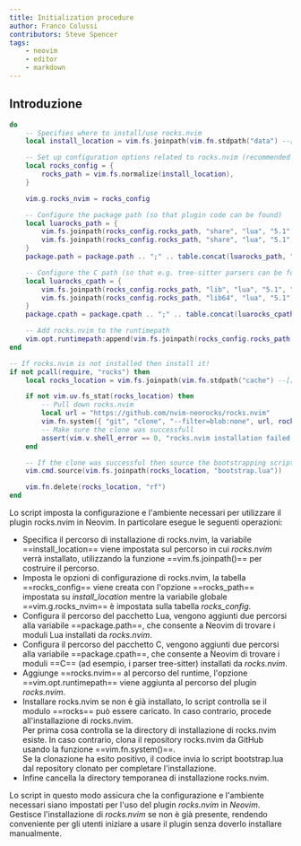 ```yaml
---
title: Initialization procedure
author: Franco Colussi
contributors: Steve Spencer
tags:
    - neovim
    - editor
    - markdown
---
```

<!--vale off-->
## Introduzione

```lua
do
    -- Specifies where to install/use rocks.nvim
    local install_location = vim.fs.joinpath(vim.fn.stdpath("data") --[[@as string]], "rocks")

    -- Set up configuration options related to rocks.nvim (recommended to leave as default)
    local rocks_config = {
        rocks_path = vim.fs.normalize(install_location),
    }

    vim.g.rocks_nvim = rocks_config

    -- Configure the package path (so that plugin code can be found)
    local luarocks_path = {
        vim.fs.joinpath(rocks_config.rocks_path, "share", "lua", "5.1", "?.lua"),
        vim.fs.joinpath(rocks_config.rocks_path, "share", "lua", "5.1", "?", "init.lua"),
    }
    package.path = package.path .. ";" .. table.concat(luarocks_path, ";")

    -- Configure the C path (so that e.g. tree-sitter parsers can be found)
    local luarocks_cpath = {
        vim.fs.joinpath(rocks_config.rocks_path, "lib", "lua", "5.1", "?.so"),
        vim.fs.joinpath(rocks_config.rocks_path, "lib64", "lua", "5.1", "?.so"),
    }
    package.cpath = package.cpath .. ";" .. table.concat(luarocks_cpath, ";")

    -- Add rocks.nvim to the runtimepath
    vim.opt.runtimepath:append(vim.fs.joinpath(rocks_config.rocks_path, "lib", "luarocks", "rocks-5.1", "rocks.nvim", "*"))
end

-- If rocks.nvim is not installed then install it!
if not pcall(require, "rocks") then
    local rocks_location = vim.fs.joinpath(vim.fn.stdpath("cache") --[[@as string]], "rocks.nvim")

    if not vim.uv.fs_stat(rocks_location) then
        -- Pull down rocks.nvim
        local url = "https://github.com/nvim-neorocks/rocks.nvim"
        vim.fn.system({ "git", "clone", "--filter=blob:none", url, rocks_location })
        -- Make sure the clone was successfull
        assert(vim.v.shell_error == 0, "rocks.nvim installation failed. Try exiting and re-entering Neovim!")
    end

    -- If the clone was successful then source the bootstrapping script
    vim.cmd.source(vim.fs.joinpath(rocks_location, "bootstrap.lua"))

    vim.fn.delete(rocks_location, "rf")
end
```

Lo script imposta la configurazione e l'ambiente necessari per utilizzare il plugin rocks.nvim in Neovim. In particolare esegue le seguenti operazioni:

- Specifica il percorso di installazione di rocks.nvim, la variabile ==install_location== viene impostata sul percorso in cui *rocks.nvim* verrà installato, utilizzando la funzione ==vim.fs.joinpath()== per costruire il percorso.
- Imposta le opzioni di configurazione di rocks.nvim, la tabella ==rocks_config== viene creata con l'opzione ==rocks_path== impostata su *install_location* mentre la variabile globale ==vim.g.rocks_nvim== è impostata sulla tabella *rocks_config*.
- Configura il percorso del pacchetto Lua, vengono aggiunti due percorsi alla variabile ==package.path==, che consente a Neovim di trovare i moduli Lua installati da *rocks.nvim*.
- Configura il percorso del pacchetto C, vengono aggiunti due percorsi alla variabile ==package.cpath==, che consente a Neovim di trovare i moduli ==C== (ad esempio, i parser tree-sitter) installati da *rocks.nvim*.
- Aggiunge ==rocks.nvim== al percorso del runtime, l'opzione ==vim.opt.runtimepath== viene aggiunta al percorso del plugin *rocks.nvim*.
- Installare rocks.nvim se non è già installato, lo script controlla se il modulo ==rocks== può essere caricato. In caso contrario, procede all'installazione di rocks.nvim.  
Per prima cosa controlla se la directory di installazione di rocks.nvim esiste. In caso contrario, clona il repository rocks.nvim da GitHub usando la funzione ==vim.fn.system()==.  
Se la clonazione ha esito positivo, il codice invia lo script bootstrap.lua dal repository clonato per completare l'installazione.
- Infine cancella la directory temporanea di installazione rocks.nvim.

Lo script in questo modo assicura che la configurazione e l'ambiente necessari siano impostati per l'uso del plugin *rocks.nvim* in *Neovim*. Gestisce l'installazione di *rocks.nvim* se non è già presente, rendendo conveniente per gli utenti iniziare a usare il plugin senza doverlo installare manualmente.
